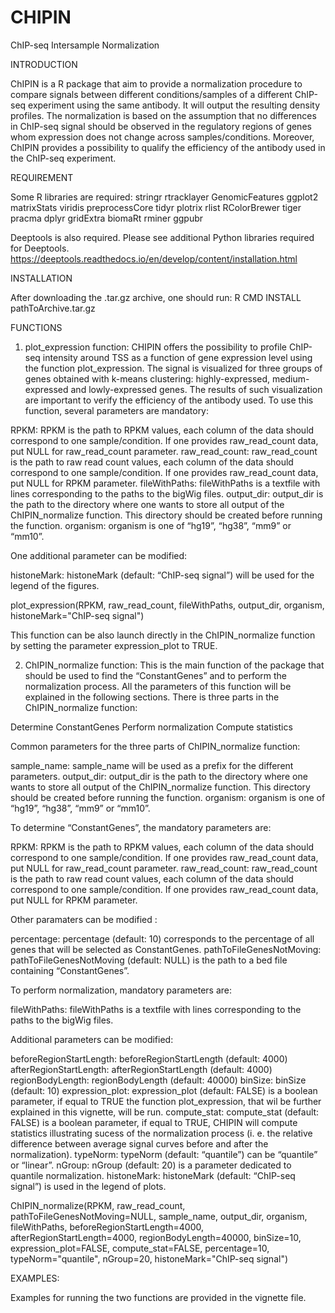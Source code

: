 # CHIPIN
ChIP-seq Intersample Normalization

INTRODUCTION

ChIPIN is a R package that aim to provide a normalization procedure to compare signals between different conditions/samples of a different ChIP-seq experiment using the same antibody. It will output the resulting density profiles. The normalization is based on the assumption that no differences in ChIP-seq signal should be observed in the regulatory regions of genes whom expression does not change across samples/conditions. Moreover, ChIPIN provides a possibility to qualify the efficiency of the antibody used in the ChIP-seq experiment. 


REQUIREMENT

Some R libraries are required:
stringr
rtracklayer
GenomicFeatures
ggplot2
matrixStats
viridis
preprocessCore
tidyr
plotrix
rlist
RColorBrewer
tiger
pracma
dplyr
gridExtra
biomaRt
rminer
ggpubr




Deeptools is also required.
Please see additional Python libraries required for Deeptools.
https://deeptools.readthedocs.io/en/develop/content/installation.html


INSTALLATION

After downloading the .tar.gz archive, one should run: 
R CMD INSTALL pathToArchive.tar.gz

FUNCTIONS

1. plot_expression function: CHIPIN offers the possibility to profile ChIP-seq intensity around TSS as a function of gene expression level using the function plot_expression. The signal is visualized for three groups of genes obtained with k-means clustering: highly-expressed, medium-expressed and lowly-expressed genes. The results of such visualization are important to verify the efficiency of the antibody used. To use this function, several parameters are mandatory:

RPKM: RPKM is the path to RPKM values, each column of the data should correspond to one sample/condition. If one provides raw_read_count data, put NULL for raw_read_count parameter.
raw_read_count: raw_read_count is the path to raw read count values, each column of the data should correspond to one sample/condition. If one provides raw_read_count data, put NULL for RPKM parameter.
fileWithPaths: fileWithPaths is a textfile with lines corresponding to the paths to the bigWig files.
output_dir: output_dir is the path to the directory where one wants to store all output of the ChIPIN_normalize function. This directory should be created before running the function.
organism: organism is one of “hg19”, “hg38”, “mm9” or “mm10”.

One additional parameter can be modified:

histoneMark: histoneMark (default: “ChIP-seq signal”) will be used for the legend of the figures.

plot_expression(RPKM, raw_read_count, fileWithPaths, output_dir, organism, histoneMark="ChIP-seq signal")

This function can be also launch directly in the ChIPIN_normalize function by setting the parameter expression_plot to TRUE.



2. ChIPIN_normalize function: This is the main function of the package that should be used to find the “ConstantGenes” and to perform the normalization process. All the parameters of this function will be explained in the following sections. There is three parts in the ChIPIN_normalize function:

Determine ConstantGenes
Perform normalization
Compute statistics

Common parameters for the three parts of ChIPIN_normalize function:

sample_name: sample_name will be used as a prefix for the different parameters.
output_dir: output_dir is the path to the directory where one wants to store all output of the ChIPIN_normalize function. This directory should be created before running the function.
organism: organism is one of “hg19”, “hg38”, “mm9” or “mm10”.

To determine “ConstantGenes”, the mandatory parameters are:

RPKM: RPKM is the path to RPKM values, each column of the data should correspond to one sample/condition. If one provides raw_read_count data, put NULL for raw_read_count parameter.
raw_read_count: raw_read_count is the path to raw read count values, each column of the data should correspond to one sample/condition. If one provides raw_read_count data, put NULL for RPKM parameter.

Other paramaters can be modified :

percentage: percentage (default: 10) corresponds to the percentage of all genes that will be selected as ConstantGenes.
pathToFileGenesNotMoving: pathToFileGenesNotMoving (default: NULL) is the path to a bed file containing “ConstantGenes”.

To perform normalization, mandatory parameters are:

fileWithPaths: fileWithPaths is a textfile with lines corresponding to the paths to the bigWig files.

Additional parameters can be modified:

beforeRegionStartLength: beforeRegionStartLength (default: 4000)
afterRegionStartLength: afterRegionStartLength (default: 4000)
regionBodyLength: regionBodyLength (default: 40000)
binSize: binSize (default: 10) 
expression_plot: expression_plot (default: FALSE) is a boolean parameter, if equal to TRUE the function plot_expression, that wil be further explained in this vignette, will be run.
compute_stat: compute_stat (default: FALSE) is a boolean parameter, if equal to TRUE, CHIPIN will compute statistics illustrating sucess of the normalization process (i. e. the relative difference between average signal curves before and after the normalization).
typeNorm: typeNorm (default: “quantile”) can be “quantile” or “linear”.
nGroup: nGroup (default: 20) is a parameter dedicated to quantile normalization.
histoneMark: histoneMark (default: “ChIP-seq signal”) is used in the legend of plots.

ChIPIN_normalize(RPKM, raw_read_count, pathToFileGenesNotMoving=NULL, sample_name, output_dir, organism, fileWithPaths, beforeRegionStartLength=4000, afterRegionStartLength=4000, regionBodyLength=40000, binSize=10, expression_plot=FALSE, compute_stat=FALSE, percentage=10, typeNorm="quantile", nGroup=20, histoneMark="ChIP-seq signal")



EXAMPLES: 

Examples for running the two functions are provided in the vignette file. 


